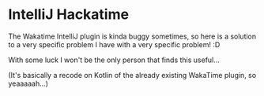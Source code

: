 # IntelliJ Hackatime
The Wakatime IntelliJ plugin is kinda buggy sometimes, so here is a solution
to a very specific problem I have with a very specific problem! :D

With some luck I won't be the only person that finds this useful...

(It's basically a recode on Kotlin of the already existing WakaTime plugin, so yeaaaaah...)